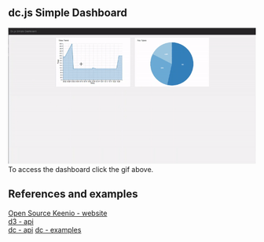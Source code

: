 ## dc.js Simple Dashboard
<a href="https://edmonton-school-of-ai.github.io/Dc.js-dashboard/" target="_blank">![](dashboard.gif)</a><br>
To access the dashboard click the gif above.
## References and examples 
<a href="https://keen.github.io/dashboards/" target="_blank">Open Source Keenio - website</a><br>
<a href="https://github.com/d3/d3/blob/master/API.md" target="_blank">d3 - api</a><br>
<a href="http://dc-js.github.io/dc.js/docs/html/" target="_blank">dc - api</a>
<a href="http://dc-js.github.io/dc.js/examples/" target="_blank">dc - examples</a><br>



